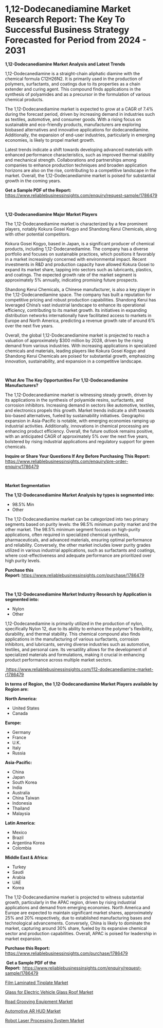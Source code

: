 <p><h1>1,12-Dodecanediamine Market Research Report: The Key To Successful Business Strategy Forecasted for Period from 2024 - 2031</h1></p><p><strong>1,12-Dodecanediamine Market Analysis and Latest Trends</strong></p>
<p><p>1,12-Dodecanediamine is a straight-chain aliphatic diamine with the chemical formula C12H26N2. It is primarily used in the production of polymers, surfactants, and coatings due to its properties as a chain extender and curing agent. This compound finds applications in the synthesis of polyamides and as a precursor in the formulation of various chemical products.</p><p>The 1,12-Dodecanediamine market is expected to grow at a CAGR of 7.4% during the forecast period, driven by increasing demand in industries such as textiles, automotive, and consumer goods. With a rising focus on sustainable and eco-friendly products, manufacturers are exploring biobased alternatives and innovative applications for dodecanediamine. Additionally, the expansion of end-user industries, particularly in emerging economies, is likely to propel market growth.</p><p>Latest trends indicate a shift towards developing advanced materials with enhanced performance characteristics, such as improved thermal stability and mechanical strength. Collaborations and partnerships among companies to enhance production techniques and broaden application horizons are also on the rise, contributing to a competitive landscape in the market. Overall, the 1,12-Dodecanediamine market is poised for substantial growth in the coming years.</p></p>
<p><strong>Get a Sample PDF of the Report:&nbsp;</strong> <a href="https://www.reliablebusinessinsights.com/enquiry/request-sample/1786479?utm_campaign=1500&utm_medium=2&utm_source=Github&utm_content=ia&utm_term=13102024&utm_id=112-dodecanediamine">https://www.reliablebusinessinsights.com/enquiry/request-sample/1786479</a></p>
<p>&nbsp;</p>
<p><strong>1,12-Dodecanediamine Major Market Players</strong></p>
<p><p>The 1,12-Dodecanediamine market is characterized by a few prominent players, notably Kokura Gosei Kogyo and Shandong Kerui Chemicals, along with other potential competitors. </p><p>Kokura Gosei Kogyo, based in Japan, is a significant producer of chemical products, including 1,12-Dodecanediamine. The company has a diverse portfolio and focuses on sustainable practices, which positions it favorably in a market increasingly concerned with environmental impact. Recent investments in R&D and production capacity have allowed Kokura Gosei to expand its market share, tapping into sectors such as lubricants, plastics, and coatings. The expected growth rate of the market segment is approximately 5% annually, indicating promising future prospects.</p><p>Shandong Kerui Chemicals, a Chinese manufacturer, is also a key player in the 1,12-Dodecanediamine space. The company has built a reputation for competitive pricing and robust production capabilities. Shandong Kerui has leveraged China’s vast industrial landscape to enhance its operational efficiency, contributing to its market growth. Its initiatives in expanding distribution networks internationally have facilitated access to markets in Europe and North America, predicting a revenue growth rate of around 6% over the next five years.</p><p>Overall, the global 1,12-Dodecanediamine market is projected to reach a valuation of approximately $300 million by 2028, driven by the rising demand from various industries. With increasing applications in specialized chemicals and materials, leading players like Kokura Gosei Kogyo and Shandong Kerui Chemicals are poised for substantial growth, emphasizing innovation, sustainability, and expansion in a competitive landscape.</p></p>
<p>&nbsp;</p>
<p><strong>What Are The Key Opportunities For 1,12-Dodecanediamine Manufacturers?</strong></p>
<p><p>The 1,12-Dodecanediamine market is witnessing steady growth, driven by its applications in the synthesis of polyamide resins, surfactants, and corrosion inhibitors. Increasing demand in sectors like automotive, textiles, and electronics propels this growth. Market trends indicate a shift towards bio-based alternatives, fueled by sustainability initiatives. Geographic expansion in Asia-Pacific is notable, with emerging economies ramping up industrial activities. Additionally, innovations in chemical processing are enhancing product efficiency. Overall, the future outlook remains positive, with an anticipated CAGR of approximately 5% over the next five years, bolstered by rising industrial applications and regulatory support for green chemicals.</p></p>
<p><strong>Inquire or Share Your Questions If Any Before Purchasing This Report:</strong> <a href="https://www.reliablebusinessinsights.com/enquiry/pre-order-enquiry/1786479?utm_campaign=1500&utm_medium=2&utm_source=Github&utm_content=ia&utm_term=13102024&utm_id=112-dodecanediamine">https://www.reliablebusinessinsights.com/enquiry/pre-order-enquiry/1786479</a></p>
<p>&nbsp;</p>
<p><strong>Market Segmentation</strong></p>
<p><strong>The 1,12-Dodecanediamine Market Analysis by types is segmented into:</strong></p>
<p><ul><li>98.5% Min</li><li>Other</li></ul></p>
<p><p>The 1,12-Dodecanediamine market can be categorized into two primary segments based on purity levels: the 98.5% minimum purity market and the other market. The 98.5% minimum segment focuses on high-purity applications, often required in specialized chemical synthesis, pharmaceuticals, and advanced materials, ensuring optimal performance and reliability. Conversely, the other market includes lower purity grades utilized in various industrial applications, such as surfactants and coatings, where cost-effectiveness and adequate performance are prioritized over high purity levels.</p></p>
<p><strong>Purchase this Report:&nbsp;</strong><a href="https://www.reliablebusinessinsights.com/purchase/1786479?utm_campaign=1500&utm_medium=2&utm_source=Github&utm_content=ia&utm_term=13102024&utm_id=112-dodecanediamine">https://www.reliablebusinessinsights.com/purchase/1786479</a></p>
<p>&nbsp;</p>
<p><strong>The 1,12-Dodecanediamine Market Industry Research by Application is segmented into:</strong></p>
<p><ul><li>Nylon</li><li>Other</li></ul></p>
<p><p>1,12-Dodecanediamine is primarily utilized in the production of nylon, specifically Nylon 12, due to its ability to enhance the polymer's flexibility, durability, and thermal stability. This chemical compound also finds applications in the manufacturing of various surfactants, corrosion inhibitors, and lubricants, serving diverse industries such as automotive, textiles, and personal care. Its versatility allows for the development of specialized materials and formulations, making it crucial in enhancing product performance across multiple market sectors.</p></p>
<p><a href="https://www.reliablebusinessinsights.com/112-dodecanediamine-market-r1786479?utm_campaign=1500&utm_medium=2&utm_source=Github&utm_content=ia&utm_term=13102024&utm_id=112-dodecanediamine">&nbsp;https://www.reliablebusinessinsights.com/112-dodecanediamine-market-r1786479</a></p>
<p><strong>In terms of Region, the 1,12-Dodecanediamine Market Players available by Region are:</strong></p>
<p>
    <p> <strong> North America: </strong>
        <ul>
            <li>United States</li>
            <li>Canada</li>
        </ul>
        </p> 
    <p> <strong> Europe: </strong>
        <ul>
            <li>Germany</li>
            <li>France</li>
            <li>U.K.</li>
            <li>Italy</li>
            <li>Russia</li>
        </ul>
        </p> 
    <p> <strong> Asia-Pacific: </strong>
        <ul>
            <li>China</li>
            <li>Japan</li>
            <li>South Korea</li>
            <li>India</li>
            <li>Australia</li>
            <li>China Taiwan</li>
            <li>Indonesia</li>
            <li>Thailand</li>
            <li>Malaysia</li>
        </ul>
        </p> 
    <p> <strong> Latin America: </strong>
        <ul>
            <li>Mexico</li>
            <li>Brazil</li>
            <li>Argentina Korea</li>
            <li>Colombia</li>
        </ul>
        </p> 
    <p> <strong> Middle East & Africa: </strong>
        <ul>
            <li>Turkey</li>
            <li>Saudi</li>
            <li>Arabia</li>
            <li>UAE</li>
            <li>Korea</li>
        </ul>
    </p>
    </p>
<p><p>The 1,12-Dodecanediamine market is projected to witness substantial growth, particularly in the APAC region, driven by rising industrial applications and demand from emerging economies. North America and Europe are expected to maintain significant market shares, approximately 25% and 20% respectively, due to established manufacturing bases and technological advancements. Conversely, China is likely to dominate the market, capturing around 30% share, fueled by its expansive chemical sector and production capabilities. Overall, APAC is poised for leadership in market expansion.</p></p>
<p><strong>Purchase this Report: </strong><a href="https://www.reliablebusinessinsights.com/purchase/1786479?utm_campaign=1500&utm_medium=2&utm_source=Github&utm_content=ia&utm_term=13102024&utm_id=112-dodecanediamine">https://www.reliablebusinessinsights.com/purchase/1786479</a></p>
<p>&nbsp;<strong>Get a Sample PDF of the Report:&nbsp;&nbsp;</strong><a href="https://www.reliablebusinessinsights.com/enquiry/request-sample/1786479?utm_campaign=1500&utm_medium=2&utm_source=Github&utm_content=ia&utm_term=13102024&utm_id=112-dodecanediamine">https://www.reliablebusinessinsights.com/enquiry/request-sample/1786479</a></p>
<p><strong></strong></p>
<p><p><a href="https://www.linkedin.com/pulse/evaluating-global-film-laminated-tinplate-market-trends-growth-mc7ic?utm_campaign=1500&utm_medium=2&utm_source=Github&utm_content=ia&utm_term=13102024&utm_id=112-dodecanediamine">Film Laminated Tinplate Market</a></p><p><a href="https://www.linkedin.com/pulse/global-glass-electric-vehicle-roof-market-sector-types-7nubc?utm_campaign=1500&utm_medium=2&utm_source=Github&utm_content=ia&utm_term=13102024&utm_id=112-dodecanediamine">Glass for Electric Vehicle Glass Roof Market</a></p><p><a href="https://www.linkedin.com/pulse/road-grooving-equipment-market-outlook-share-analysis-yza8c?utm_campaign=1500&utm_medium=2&utm_source=Github&utm_content=ia&utm_term=13102024&utm_id=112-dodecanediamine">Road Grooving Equipment Market</a></p><p><a href="https://www.linkedin.com/pulse/navigating-global-automotive-ar-hud-market-landscape-5waic?utm_campaign=1500&utm_medium=2&utm_source=Github&utm_content=ia&utm_term=13102024&utm_id=112-dodecanediamine">Automotive AR HUD Market</a></p><p><a href="https://www.linkedin.com/pulse/global-robot-laser-processing-system-market-projected-qlnbc?utm_campaign=1500&utm_medium=2&utm_source=Github&utm_content=ia&utm_term=13102024&utm_id=112-dodecanediamine">Robot Laser Processing System Market</a></p></p>